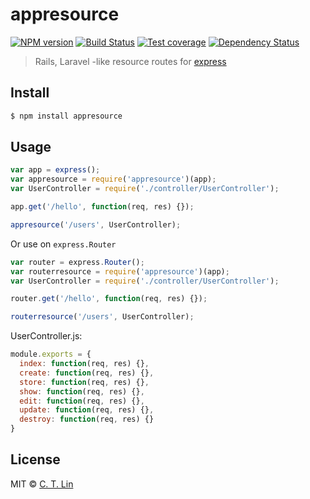 # appresource

[![NPM version][npm-image]][npm-url]
[![Build Status][travis-image]][travis-url]
[![Test coverage][coveralls-image]][coveralls-url]
[![Dependency Status][david_img]][david_site]

> Rails, Laravel -like resource routes for [express][express-url]

## Install

```sh
$ npm install appresource
```

## Usage

```js
var app = express();
var appresource = require('appresource')(app);
var UserController = require('./controller/UserController');

app.get('/hello', function(req, res) {});

appresource('/users', UserController);

```

Or use on `express.Router`

```js
var router = express.Router();
var routerresource = require('appresource')(app);
var UserController = require('./controller/UserController');

router.get('/hello', function(req, res) {});

routerresource('/users', UserController);

```

UserController.js:

```js
module.exports = {
  index: function(req, res) {},
  create: function(req, res) {},
  store: function(req, res) {},
  show: function(req, res) {},
  edit: function(req, res) {},
  update: function(req, res) {},
  destroy: function(req, res) {}
}
```


## License
MIT © [C. T. Lin](https://github.com/chentsulin)

[npm-image]: https://img.shields.io/npm/v/appresource.svg?style=flat-square
[npm-url]: https://npmjs.org/package/appresource
[travis-image]: https://travis-ci.org/chentsulin/appresource.svg
[travis-url]: https://travis-ci.org/chentsulin/appresource
[coveralls-image]: https://img.shields.io/coveralls/chentsulin/appresource.svg?style=flat-square
[coveralls-url]: https://coveralls.io/r/chentsulin/appresource
[david_img]: https://img.shields.io/david/chentsulin/require-conf.svg
[david_site]: https://david-dm.org/chentsulin/require-conf
[express-url]: http://expressjs.com/
